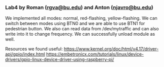 ### Lab4 by Roman (rgva@bu.edu) and Anton (njavro@bu.edu)

We implemented all modes: normal, red-flashing, yellow-flashing.
We can switch between modes using BTN0 and we are able to use BTN1 for pedestrian button.
We also can read data from /dev/mytraffic and can also write into it to change frequency.
We can successfully unload module as well.

Resources we found useful: https://www.kernel.org/doc/html/v4.17/driver-api/gpio/index.html 
https://embetronicx.com/tutorials/linux/device-drivers/gpio-linux-device-driver-using-raspberry-pi/



